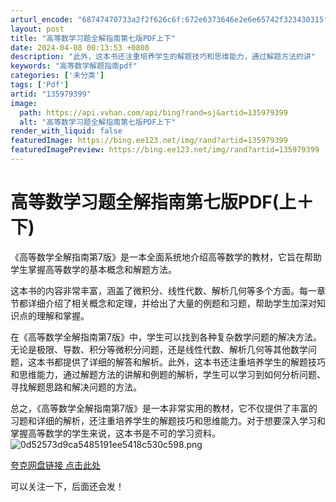 ```yaml
---
arturl_encode: "68747470733a2f2f626c6f:672e6373646e2e6e65742f323430315f38323839303932372f:61727469636c652f64657461696c732f313335393739333939"
layout: post
title: "高等数学习题全解指南第七版PDF上下"
date: 2024-04-08 00:13:53 +0800
description: "此外，这本书还注重培养学生的解题技巧和思维能力，通过解题方法的讲"
keywords: "高等数学解题指南pdf"
categories: ['未分类']
tags: ['Pdf']
artid: "135979399"
image:
  path: https://api.vvhan.com/api/bing?rand=sj&artid=135979399
  alt: "高等数学习题全解指南第七版PDF上下"
render_with_liquid: false
featuredImage: https://bing.ee123.net/img/rand?artid=135979399
featuredImagePreview: https://bing.ee123.net/img/rand?artid=135979399
---
```


# 高等数学习题全解指南第七版PDF(上＋下)

《高等数学全解指南第7版》是一本全面系统地介绍高等数学的教材，它旨在帮助学生掌握高等数学的基本概念和解题方法。

这本书的内容非常丰富，涵盖了微积分、线性代数、解析几何等多个方面。每一章节都详细介绍了相关概念和定理，并给出了大量的例题和习题，帮助学生加深对知识点的理解和掌握。

在《高等数学全解指南第7版》中，学生可以找到各种复杂数学问题的解决方法。无论是极限、导数、积分等微积分问题，还是线性代数、解析几何等其他数学问题，这本书都提供了详细的解答和解析。此外，这本书还注重培养学生的解题技巧和思维能力，通过解题方法的讲解和例题的解析，学生可以学习到如何分析问题、寻找解题思路和解决问题的方法。

总之，《高等数学全解指南第7版》是一本非常实用的教材，它不仅提供了丰富的习题和详细的解析，还注重培养学生的解题技巧和思维能力。对于想要深入学习和掌握高等数学的学生来说，这本书是不可的学习资料。
![0d52573d9ca5485191ee5418c530c598.png](https://i-blog.csdnimg.cn/blog_migrate/d82be5eb7184920893de823d0652ae81.png)

[夸克网盘链接 点击此处](https://pan.quark.cn/s/b581f89696cd "夸克网盘链接 点击此处")

可以关注一下，后面还会发！
